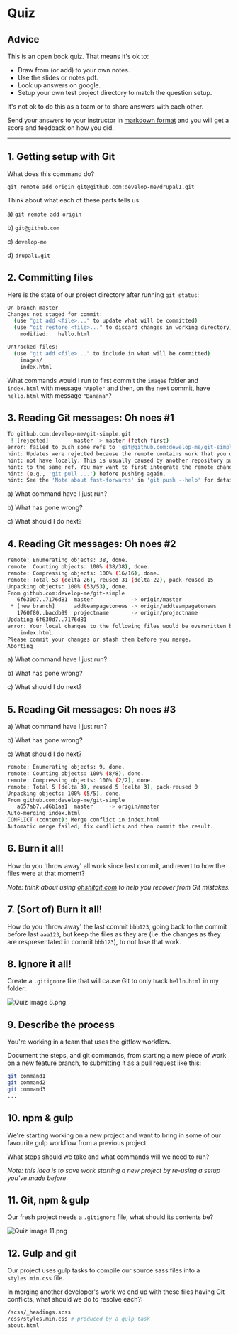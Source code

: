 # Quiz

## Advice

This is an open book quiz. That means it's ok to:

- Draw from (or add) to your own notes.
- Use the slides or notes pdf.
- Look up answers on google.
- Setup your own test project directory to match the question setup.

It's not ok to do this as a team or to share answers with each other.

Send your answers to your instructor in [markdown format](https://github.com/adam-p/markdown-here/wiki/Markdown-Cheatsheet) and you will get a score and feedback on how you did. 

---

## 1. Getting setup with Git

What does this command do?

`git remote add origin git@github.com:develop-me/drupal1.git`

Think about what each of these parts tells us:

a) `git remote add origin`

b) `git@github.com`

c) `develop-me`

d) `drupal1.git`


## 2. Committing files

Here is the state of our project directory after running `git status`:

```bash
On branch master
Changes not staged for commit:
  (use "git add <file>..." to update what will be committed)
  (use "git restore <file>..." to discard changes in working directory)
	modified:   hello.html

Untracked files:
  (use "git add <file>..." to include in what will be committed)
	images/
	index.html
```

What commands would I run to first commit the `images` folder and `index.html` with message `"Apple"` and then, on the next commit, have `hello.html` with message `"Banana"`?

## 3. Reading Git messages: Oh noes #1

```bash
To github.com:develop-me/git-simple.git
 ! [rejected]        master -> master (fetch first)
error: failed to push some refs to 'git@github.com:develop-me/git-simple.git'
hint: Updates were rejected because the remote contains work that you do
hint: not have locally. This is usually caused by another repository pushing
hint: to the same ref. You may want to first integrate the remote changes
hint: (e.g., 'git pull ...') before pushing again.
hint: See the 'Note about fast-forwards' in 'git push --help' for details.
```

a) What command have I just run?

b) What has gone wrong?

c) What should I do next?

## 4. Reading Git messages: Oh noes #2

```bash
remote: Enumerating objects: 38, done.
remote: Counting objects: 100% (38/38), done.
remote: Compressing objects: 100% (16/16), done.
remote: Total 53 (delta 26), reused 31 (delta 22), pack-reused 15
Unpacking objects: 100% (53/53), done.
From github.com:develop-me/git-simple
   6f630d7..7176d81  master            -> origin/master
 * [new branch]      addteampagetonews -> origin/addteampagetonews
   1760f80..bacdb99  projectname       -> origin/projectname
Updating 6f630d7..7176d81
error: Your local changes to the following files would be overwritten by merge:
	index.html
Please commit your changes or stash them before you merge.
Aborting
```

a) What command have I just run?

b) What has gone wrong?

c) What should I do next?

## 5. Reading Git messages: Oh noes #3

a) What command have I just run?

b) What has gone wrong?

c) What should I do next?

```bash
remote: Enumerating objects: 9, done.
remote: Counting objects: 100% (8/8), done.
remote: Compressing objects: 100% (2/2), done.
remote: Total 5 (delta 3), reused 5 (delta 3), pack-reused 0
Unpacking objects: 100% (5/5), done.
From github.com:develop-me/git-simple
   a657ab7..d6b1aa1  master     -> origin/master
Auto-merging index.html
CONFLICT (content): Merge conflict in index.html
Automatic merge failed; fix conflicts and then commit the result.
```
## 6. Burn it all!

How do you 'throw away' all work since last commit, and revert to how the files were at that moment?

*Note: think about using [ohshitgit.com](https://ohshitgit.com/) to help you recover from Git mistakes.*

## 7. (Sort of) Burn it all!

How do you 'throw away' the last commit `bbb123`, going back to the commit before last `aaa123`, but keep the files as they are (i.e. the changes as they are respresentated in commit `bbb123`), to not lose that work.

## 8. Ignore it all!

Create a `.gitignore` file that will cause Git to only track `hello.html` in my folder:

![Quiz image 8.png](https://raw.githubusercontent.com/develop-me/week-05--tooling/master/quiz/resources/08.png "Quiz question 8 image")

## 9. Describe the process

You're working in a team that uses the gitflow workflow.

Document the steps, and git commands, from starting a new piece of work on a new feature branch, to submitting it as a pull request like this:

```bash
git command1
git command2
git command3
...
```

## 10. npm & gulp

We're starting working on a new project and want to bring in some of our favourite gulp workflow from a previous project.

What steps should we take and what commands will we need to run?

*Note: this idea is to save work starting a new project by re-using a setup you've made before*

## 11. Git, npm & gulp

Our fresh project needs a `.gitignore` file, what should its contents be?

![Quiz image 11.png](https://raw.githubusercontent.com/develop-me/week-05--tooling/master/quiz/resources/11.png "Quiz question 11 image")

## 12. Gulp and git

Our project uses gulp tasks to compile our source sass files into a `styles.min.css` file.

In merging another developer's work we end up with these files having Git conflicts, what should we do to resolve each?:

```bash
/scss/_headings.scss
/css/styles.min.css # produced by a gulp task
about.html
```
